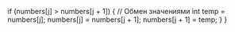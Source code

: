   if (numbers[j] > numbers[j + 1]) {
                    // Обмен значениями
                    int temp = numbers[j];
                    numbers[j] = numbers[j + 1];
                    numbers[j + 1] = temp;
                }
            }
